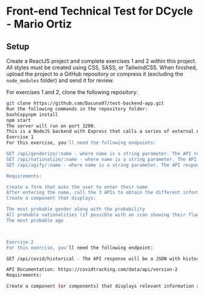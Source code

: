 # Front-end Technical Test for DCycle - Mario Ortiz

## Setup

Create a ReactJS project and complete exercises 1 and 2 within this project. All styles must be created using CSS, SASS, or TailwindCSS. When finished, upload the project to a GitHub repository or compress it (excluding the `node_modules` folder) and send it for review.

For exercises 1 and 2, clone the following repository:

```bash
git clone https://github.com/Dacuna97/test-backend-app.git
Run the following commands in the repository folder:
bashCopynpm install
npm start
The server will run on port 3200.
This is a NodeJS backend with Express that calls a series of external APIs. Your task will be to call this backend on port 3200 using the endpoints described below.
Exercise 1
For this exercise, you'll need the following endpoints:

GET /api/genderize/:name - where name is a string parameter. The API response will be a JSON with the most probable gender for that name.
GET /api/nationalize/:name - where name is a string parameter. The API response will be a JSON with a series of countries and the probability that the name belongs to each country.
GET /api/agify/:name - where name is a string parameter. The API response will be a JSON with the most probable age for that name.

Requirements:

Create a form that asks the user to enter their name
After entering the name, call the 3 APIs to obtain the different information
Create a component that displays:

The most probable gender along with the probability
All probable nationalities (if possible with an icon showing their flag) and their probabilities
The most probable age



Exercise 2
For this exercise, you'll need the following endpoint:

GET /api/covid/historical - The API response will be a JSON with historical information by day (for the United States) of cases, tests, and deaths (outcomes.death).

API Documentation: https://covidtracking.com/data/api/version-2
Requirements:

Create a component (or components) that displays relevant information about COVID-19 in the United States by day. You can create a component for each type of information, components that relate 2 or more metrics, or whatever you consider necessary to represent this information in a way that a user can understand.
```
